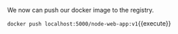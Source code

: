 We now can push our docker image to the registry.

`docker push localhost:5000/node-web-app:v1`{{execute}}